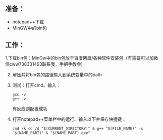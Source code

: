 ## 准备：

- notepad++下载
- MinGW中的bin包

## 工作：

1.下载bin包：MinGw中的bin包放于百度网盘/各种软件安装包（有需要可以加微信cww738331493联系我，手把手教会)

2. 解压并将bin包的路径输入到系统变量中的path

3. 测试：打开cmd。输入：

   ```
   gcc -v
   g++ -v
   ```

   有反应则配置成功

4. 打开notepad++菜单栏中的运行、输入以下并保存快捷键：

   ```
   cmd /k cd /d "$(CURRENT_DIRECTORY)" & g++ "$(FILE_NAME)" -o "$(NAME_PART)" & "$(NAME_PART).exe"
   ```

   

